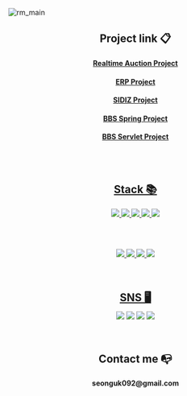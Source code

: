 ![rm_main](https://user-images.githubusercontent.com/92075727/150312758-867c73ae-c5cd-4759-998e-6b3afa81620d.png)

<h2 align="center">Project link&nbsp;📋</h2>
<div align="center" style="margin-bottom: 2%;">
  <h4 align="center"><a href="https://github.com/ByeonSeongUk/RealtimeAuction"> Realtime Auction Project </h4>
  <h4 align="center"><a href="https://github.com/ByeonSeongUk/ERP_Project"> ERP Project </h4>
  <h4 align="center"><a href="https://github.com/ByeonSeongUk/SIDIZ_Project"> SIDIZ Project </h4>
  <h4 align="center"><a href="https://github.com/ByeonSeongUk/BBS_Spring_Project"> BBS Spring Project </h4>
  <h4 align="center"><a href="https://github.com/ByeonSeongUk/Servlet_Project"> BBS Servlet Project </h4>
</div>
<br/><br/>
    
<h2 align="center">Stack&nbsp;📚</h2>
<div align="center" style="margin-bottom: 2%;">
<img src="https://img.shields.io/badge/Java-007396?style=flat-square&logo=Java&logoColor=white"/> <img src="https://img.shields.io/badge/Spring-6DB33F?style=flat-square&logo=Spring&logoColor=white"/> <img src="https://img.shields.io/badge/MySQL-4479A1?style=flat-square&logo=MySQL&logoColor=white"/> <img src="https://img.shields.io/badge/Oracle-F80000?style=flat-square&logo=Oracle&logoColor=white"/> <img src="https://img.shields.io/badge/Python-3766AB?style=flat-square&logo=Python&logoColor=white"/><br/><br/>
</div>
<br/><br/>
    
<div align="center">
<img src="https://img.shields.io/badge/HTML5-E34F26?style=flat-square&logo=HTML5&logoColor=white"/> <img src="https://img.shields.io/badge/CSS3-1572B6?style=flat-square&logo=CSS3&logoColor=white"/> <img src="https://img.shields.io/badge/JavaScript-F7DF1E?style=flat-square&logo=JavaScript&logoColor=white"/> <img src="https://img.shields.io/badge/jQuery-0769AD?style=flat-square&logo=jQuery&logoColor=white"/>
</div>
<br/><br/>
    
<h2 style="margin-bottom: 1%;" align="center">SNS&nbsp;🖥</h2>
<div align="center">
<a  align="center" href="https://blog.naver.com/sungwook6546"><img  align= "center" src="https://img.shields.io/badge/Blogger-FF5722?style=flat-square&logo=Blogger&logoColor=white"/></a> <a href="https://github.com/ByeonSeongUk?tab=repositories"><img  align= "center" src="https://img.shields.io/badge/GitHub-181717?style=flat-square&logo=GitHub&logoColor=white"/></a> <a href="https://www.instagram.com/bbbb__s_w/"><img  align= "center" src="https://img.shields.io/badge/Instagram-E4405F?style=flat-square&logo=Instagram&logoColor=white"/></a> <a href="https://fortune-science-fe1.notion.site/Programming-8a21fb119e584429bf7956416a803dc1"><img  align= "center" src="https://img.shields.io/badge/Notion-181717?style=flat-square&logo=Notion&logoColor=white"/></a>
</div>
<br/><br/>

<h2 align= "center">Contact me&nbsp;📭</h2>
<h4 align= "center">seonguk092@gmail.com</h4>

